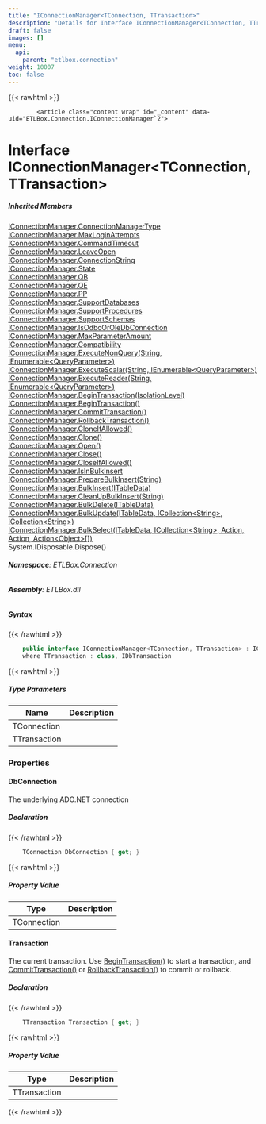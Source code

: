 ```yaml
---
title: "IConnectionManager<TConnection, TTransaction>"
description: "Details for Interface IConnectionManager<TConnection, TTransaction> (ETLBox.Connection)"
draft: false
images: []
menu:
  api:
    parent: "etlbox.connection"
weight: 10007
toc: false
---
```


{{< rawhtml >}}

            <article class="content wrap" id="_content" data-uid="ETLBox.Connection.IConnectionManager`2">
  <h1 id="ETLBox_Connection_IConnectionManager_2" data-uid="ETLBox.Connection.IConnectionManager`2" class="text-break">Interface IConnectionManager&lt;TConnection, TTransaction&gt;
  </h1>
  <div class="markdown level0 summary"></div>
  <div class="markdown level0 conceptual"></div>
  <div class="inheritedMembers">
    <h5>Inherited Members</h5>
    <div>
      <a class="xref" href="/api/etlbox.connection/iconnectionmanager#ETLBox_Connection_IConnectionManager_ConnectionManagerType">IConnectionManager.ConnectionManagerType</a>
    </div>
    <div>
      <a class="xref" href="/api/etlbox.connection/iconnectionmanager#ETLBox_Connection_IConnectionManager_MaxLoginAttempts">IConnectionManager.MaxLoginAttempts</a>
    </div>
    <div>
      <a class="xref" href="/api/etlbox.connection/iconnectionmanager#ETLBox_Connection_IConnectionManager_CommandTimeout">IConnectionManager.CommandTimeout</a>
    </div>
    <div>
      <a class="xref" href="/api/etlbox.connection/iconnectionmanager#ETLBox_Connection_IConnectionManager_LeaveOpen">IConnectionManager.LeaveOpen</a>
    </div>
    <div>
      <a class="xref" href="/api/etlbox.connection/iconnectionmanager#ETLBox_Connection_IConnectionManager_ConnectionString">IConnectionManager.ConnectionString</a>
    </div>
    <div>
      <a class="xref" href="/api/etlbox.connection/iconnectionmanager#ETLBox_Connection_IConnectionManager_State">IConnectionManager.State</a>
    </div>
    <div>
      <a class="xref" href="/api/etlbox.connection/iconnectionmanager#ETLBox_Connection_IConnectionManager_QB">IConnectionManager.QB</a>
    </div>
    <div>
      <a class="xref" href="/api/etlbox.connection/iconnectionmanager#ETLBox_Connection_IConnectionManager_QE">IConnectionManager.QE</a>
    </div>
    <div>
      <a class="xref" href="/api/etlbox.connection/iconnectionmanager#ETLBox_Connection_IConnectionManager_PP">IConnectionManager.PP</a>
    </div>
    <div>
      <a class="xref" href="/api/etlbox.connection/iconnectionmanager#ETLBox_Connection_IConnectionManager_SupportDatabases">IConnectionManager.SupportDatabases</a>
    </div>
    <div>
      <a class="xref" href="/api/etlbox.connection/iconnectionmanager#ETLBox_Connection_IConnectionManager_SupportProcedures">IConnectionManager.SupportProcedures</a>
    </div>
    <div>
      <a class="xref" href="/api/etlbox.connection/iconnectionmanager#ETLBox_Connection_IConnectionManager_SupportSchemas">IConnectionManager.SupportSchemas</a>
    </div>
    <div>
      <a class="xref" href="/api/etlbox.connection/iconnectionmanager#ETLBox_Connection_IConnectionManager_IsOdbcOrOleDbConnection">IConnectionManager.IsOdbcOrOleDbConnection</a>
    </div>
    <div>
      <a class="xref" href="/api/etlbox.connection/iconnectionmanager#ETLBox_Connection_IConnectionManager_MaxParameterAmount">IConnectionManager.MaxParameterAmount</a>
    </div>
    <div>
      <a class="xref" href="/api/etlbox.connection/iconnectionmanager#ETLBox_Connection_IConnectionManager_Compatibility">IConnectionManager.Compatibility</a>
    </div>
    <div>
      <a class="xref" href="/api/etlbox.connection/iconnectionmanager#ETLBox_Connection_IConnectionManager_ExecuteNonQuery_System_String_System_Collections_Generic_IEnumerable_ETLBox_ControlFlow_QueryParameter__">IConnectionManager.ExecuteNonQuery(String, IEnumerable&lt;QueryParameter&gt;)</a>
    </div>
    <div>
      <a class="xref" href="/api/etlbox.connection/iconnectionmanager#ETLBox_Connection_IConnectionManager_ExecuteScalar_System_String_System_Collections_Generic_IEnumerable_ETLBox_ControlFlow_QueryParameter__">IConnectionManager.ExecuteScalar(String, IEnumerable&lt;QueryParameter&gt;)</a>
    </div>
    <div>
      <a class="xref" href="/api/etlbox.connection/iconnectionmanager#ETLBox_Connection_IConnectionManager_ExecuteReader_System_String_System_Collections_Generic_IEnumerable_ETLBox_ControlFlow_QueryParameter__">IConnectionManager.ExecuteReader(String, IEnumerable&lt;QueryParameter&gt;)</a>
    </div>
    <div>
      <a class="xref" href="/api/etlbox.connection/iconnectionmanager#ETLBox_Connection_IConnectionManager_BeginTransaction_System_Data_IsolationLevel_">IConnectionManager.BeginTransaction(IsolationLevel)</a>
    </div>
    <div>
      <a class="xref" href="/api/etlbox.connection/iconnectionmanager#ETLBox_Connection_IConnectionManager_BeginTransaction">IConnectionManager.BeginTransaction()</a>
    </div>
    <div>
      <a class="xref" href="/api/etlbox.connection/iconnectionmanager#ETLBox_Connection_IConnectionManager_CommitTransaction">IConnectionManager.CommitTransaction()</a>
    </div>
    <div>
      <a class="xref" href="/api/etlbox.connection/iconnectionmanager#ETLBox_Connection_IConnectionManager_RollbackTransaction">IConnectionManager.RollbackTransaction()</a>
    </div>
    <div>
      <a class="xref" href="/api/etlbox.connection/iconnectionmanager#ETLBox_Connection_IConnectionManager_CloneIfAllowed">IConnectionManager.CloneIfAllowed()</a>
    </div>
    <div>
      <a class="xref" href="/api/etlbox.connection/iconnectionmanager#ETLBox_Connection_IConnectionManager_Clone">IConnectionManager.Clone()</a>
    </div>
    <div>
      <a class="xref" href="/api/etlbox.connection/iconnectionmanager#ETLBox_Connection_IConnectionManager_Open">IConnectionManager.Open()</a>
    </div>
    <div>
      <a class="xref" href="/api/etlbox.connection/iconnectionmanager#ETLBox_Connection_IConnectionManager_Close">IConnectionManager.Close()</a>
    </div>
    <div>
      <a class="xref" href="/api/etlbox.connection/iconnectionmanager#ETLBox_Connection_IConnectionManager_CloseIfAllowed">IConnectionManager.CloseIfAllowed()</a>
    </div>
    <div>
      <a class="xref" href="/api/etlbox.connection/iconnectionmanager#ETLBox_Connection_IConnectionManager_IsInBulkInsert">IConnectionManager.IsInBulkInsert</a>
    </div>
    <div>
      <a class="xref" href="/api/etlbox.connection/iconnectionmanager#ETLBox_Connection_IConnectionManager_PrepareBulkInsert_System_String_">IConnectionManager.PrepareBulkInsert(String)</a>
    </div>
    <div>
      <a class="xref" href="/api/etlbox.connection/iconnectionmanager#ETLBox_Connection_IConnectionManager_BulkInsert_ETLBox_ControlFlow_ITableData_">IConnectionManager.BulkInsert(ITableData)</a>
    </div>
    <div>
      <a class="xref" href="/api/etlbox.connection/iconnectionmanager#ETLBox_Connection_IConnectionManager_CleanUpBulkInsert_System_String_">IConnectionManager.CleanUpBulkInsert(String)</a>
    </div>
    <div>
      <a class="xref" href="/api/etlbox.connection/iconnectionmanager#ETLBox_Connection_IConnectionManager_BulkDelete_ETLBox_ControlFlow_ITableData_">IConnectionManager.BulkDelete(ITableData)</a>
    </div>
    <div>
      <a class="xref" href="/api/etlbox.connection/iconnectionmanager#ETLBox_Connection_IConnectionManager_BulkUpdate_ETLBox_ControlFlow_ITableData_System_Collections_Generic_ICollection_System_String__System_Collections_Generic_ICollection_System_String__">IConnectionManager.BulkUpdate(ITableData, ICollection&lt;String&gt;, ICollection&lt;String&gt;)</a>
    </div>
    <div>
      <a class="xref" href="/api/etlbox.connection/iconnectionmanager#ETLBox_Connection_IConnectionManager_BulkSelect_ETLBox_ControlFlow_ITableData_System_Collections_Generic_ICollection_System_String__System_Action_System_Action_System_Action_System_Object____">IConnectionManager.BulkSelect(ITableData, ICollection&lt;String&gt;, Action, Action, Action&lt;Object&gt;[])</a>
    </div>
    <div>
      <span class="xref">System.IDisposable.Dispose()</span>
    </div>
  </div>
<h6><strong>Namespace</strong>: ETLBox.Connection</h6>
  <h6><strong>Assembly</strong>: ETLBox.dll</h6>
  <h5 id="ETLBox_Connection_IConnectionManager_2_syntax">Syntax</h5>
{{< /rawhtml >}}

```C#
    public interface IConnectionManager<TConnection, TTransaction> : IConnectionManager, IDisposable where TConnection : class, IDbConnection, new()
    where TTransaction : class, IDbTransaction
```

{{< rawhtml >}}
  <h5 class="typeParameters">Type Parameters</h5>
  <table class="table table-bordered table-striped table-condensed">
    <thead>
      <tr>
        <th>Name</th>
        <th>Description</th>
      </tr>
    </thead>
    <tbody>
      <tr>
        <td><span class="parametername">TConnection</span></td>
        <td></td>
      </tr>
      <tr>
        <td><span class="parametername">TTransaction</span></td>
        <td></td>
      </tr>
    </tbody>
  </table>
  <h3 id="properties">Properties
  </h3>
  <a id="ETLBox_Connection_IConnectionManager_2_DbConnection_" data-uid="ETLBox.Connection.IConnectionManager`2.DbConnection*"></a>
  <h4 id="ETLBox_Connection_IConnectionManager_2_DbConnection" data-uid="ETLBox.Connection.IConnectionManager`2.DbConnection">DbConnection</h4>
  <div class="markdown level1 summary"><p>The underlying ADO.NET connection</p>
</div>
  <div class="markdown level1 conceptual"></div>
  <h5 class="decalaration">Declaration</h5>
{{< /rawhtml >}}

```C#
    TConnection DbConnection { get; }
```

{{< rawhtml >}}
  <h5 class="propertyValue">Property Value</h5>
  <table class="table table-bordered table-striped table-condensed">
    <thead>
      <tr>
        <th>Type</th>
        <th>Description</th>
      </tr>
    </thead>
    <tbody>
      <tr>
        <td><span class="xref">TConnection</span></td>
        <td></td>
      </tr>
    </tbody>
  </table>
  <a id="ETLBox_Connection_IConnectionManager_2_Transaction_" data-uid="ETLBox.Connection.IConnectionManager`2.Transaction*"></a>
  <h4 id="ETLBox_Connection_IConnectionManager_2_Transaction" data-uid="ETLBox.Connection.IConnectionManager`2.Transaction">Transaction</h4>
  <div class="markdown level1 summary"><p>The current transaction. Use <a class="xref" href="/api/etlbox.connection/iconnectionmanager#ETLBox_Connection_IConnectionManager_BeginTransaction">BeginTransaction()</a> to start a transaction,
and <a class="xref" href="/api/etlbox.connection/iconnectionmanager#ETLBox_Connection_IConnectionManager_CommitTransaction">CommitTransaction()</a> or <a class="xref" href="/api/etlbox.connection/iconnectionmanager#ETLBox_Connection_IConnectionManager_RollbackTransaction">RollbackTransaction()</a> to commit or rollback.</p>
</div>
  <div class="markdown level1 conceptual"></div>
  <h5 class="decalaration">Declaration</h5>
{{< /rawhtml >}}

```C#
    TTransaction Transaction { get; }
```

{{< rawhtml >}}
  <h5 class="propertyValue">Property Value</h5>
  <table class="table table-bordered table-striped table-condensed">
    <thead>
      <tr>
        <th>Type</th>
        <th>Description</th>
      </tr>
    </thead>
    <tbody>
      <tr>
        <td><span class="xref">TTransaction</span></td>
        <td></td>
      </tr>
    </tbody>
  </table>

{{< /rawhtml >}}
